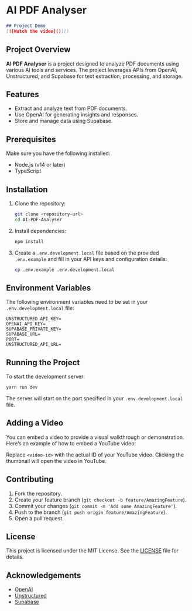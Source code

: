 # AI PDF Analyser

```markdown
## Project Demo
[![Watch the video]()]()
```

## Project Overview

**AI PDF Analyser** is a project designed to analyze PDF documents using various AI tools and services. The project leverages APIs from OpenAI, Unstructured, and Supabase for text extraction, processing, and storage.

## Features

- Extract and analyze text from PDF documents.
- Use OpenAI for generating insights and responses.
- Store and manage data using Supabase.

## Prerequisites

Make sure you have the following installed:

- Node.js (v14 or later)
- TypeScript

## Installation

1. Clone the repository:

   ```bash
   git clone <repository-url>
   cd AI-PDF-Analyser
   ```

2. Install dependencies:

   ```bash
   npm install
   ```

3. Create a `.env.development.local` file based on the provided `.env.example` and fill in your API keys and configuration details:

   ```bash
   cp .env.example .env.development.local
   ```

## Environment Variables

The following environment variables need to be set in your `.env.development.local` file:

```
UNSTRUCTURED_API_KEY=
OPENAI_API_KEY=
SUPABASE_PRIVATE_KEY=
SUPABASE_URL=
PORT=
UNSTRUCTURED_API_URL=
```

## Running the Project

To start the development server:

```bash
yarn run dev
```

The server will start on the port specified in your `.env.development.local` file.

## Adding a Video

You can embed a video to provide a visual walkthrough or demonstration. Here’s an example of how to embed a YouTube video:

Replace `<video-id>` with the actual ID of your YouTube video. Clicking the thumbnail will open the video in YouTube.

## Contributing

1. Fork the repository.
2. Create your feature branch (`git checkout -b feature/AmazingFeature`).
3. Commit your changes (`git commit -m 'Add some AmazingFeature'`).
4. Push to the branch (`git push origin feature/AmazingFeature`).
5. Open a pull request.

## License

This project is licensed under the MIT License. See the [LICENSE](LICENSE) file for details.

## Acknowledgements

- [OpenAI](https://www.openai.com/)
- [Unstructured](https://unstructured.io/)
- [Supabase](https://supabase.io/)
